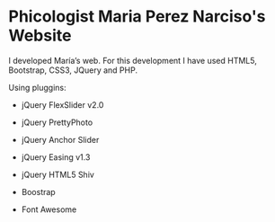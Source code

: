 Phicologist Maria Perez Narciso's Website
============

 I developed María’s web. For this development I have used HTML5, Bootstrap, CSS3, JQuery and PHP.
 
 Using pluggins:
 
 - jQuery FlexSlider v2.0
 
 - jQuery PrettyPhoto
 
 - jQuery Anchor Slider
 
 - jQuery Easing v1.3 
 
 - jQuery HTML5 Shiv
 
 - Boostrap
 
 - Font Awesome
 
